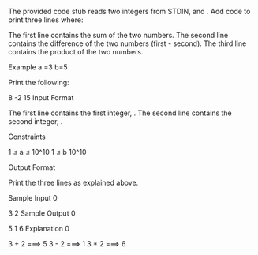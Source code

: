 The provided code stub reads two integers from STDIN,  and . Add code to print three lines where:

The first line contains the sum of the two numbers.
The second line contains the difference of the two numbers (first - second).
The third line contains the product of the two numbers.

Example
a =3 
b=5

Print the following:

8
-2
15
Input Format

The first line contains the first integer, .
The second line contains the second integer, .

Constraints

1 ≤ a ≤ 10^10
1 ≤ b 10^10

Output Format

Print the three lines as explained above.

Sample Input 0

3
2
Sample Output 0

5
1
6
Explanation 0

3 + 2 ===> 5
3 - 2 ===> 1
3 * 2 ===> 6



